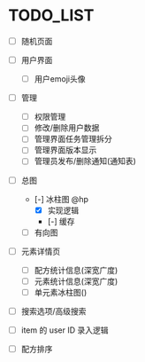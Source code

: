 # TODO_LIST

- [ ] 随机页面
- [ ] 用户界面
    - [ ] 用户emoji头像
- [ ] 管理
    - [ ] 权限管理
    - [ ] 修改/删除用户数据
    - [ ] 管理界面任务管理拆分
    - [ ] 管理界面版本显示
    - [ ] 管理员发布/删除通知(通知表)
- [ ] 总图
    - [-] 冰柱图 @hp
        - [x] 实现逻辑
        - [-] 缓存
    - [ ] 有向图
- [ ] 元素详情页
    - [ ] 配方统计信息(深宽广度)
    - [ ] 元素统计信息(深宽广度)
    - [ ] 单元素冰柱图()
- [ ] 搜索选项/高级搜索
- [ ] item 的 user ID 录入逻辑
- [ ] 配方排序


